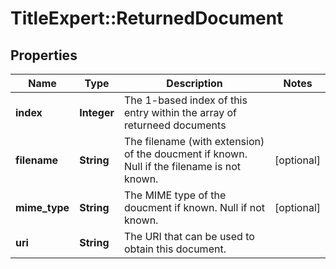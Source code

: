 # TitleExpert::ReturnedDocument

## Properties
Name | Type | Description | Notes
------------ | ------------- | ------------- | -------------
**index** | **Integer** | The 1-based index of this entry within the array of returneed documents | 
**filename** | **String** | The filename (with extension) of the doucment if known. Null if the filename is not known. | [optional] 
**mime_type** | **String** | The MIME type of the doucment if known. Null if not known. | [optional] 
**uri** | **String** | The URI that can be used to obtain this document. | 


